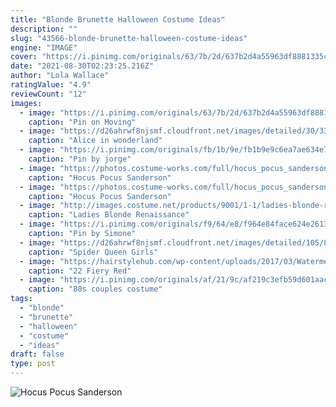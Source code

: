 ```yaml
---
title: "Blonde Brunette Halloween Costume Ideas"
description: ""
slug: "43566-blonde-brunette-halloween-costume-ideas"
engine: "IMAGE"
cover: "https://i.pinimg.com/originals/63/7b/2d/637b2d4a55963df8881335c51ea7f08a.jpg"
date: "2021-08-30T02:23:25.216Z"
author: "Lola Wallace"
ratingValue: "4.9"
reviewCount: "12"
images:
  - image: "https://i.pinimg.com/originals/63/7b/2d/637b2d4a55963df8881335c51ea7f08a.jpg"
    caption: "Pin on Moving"
  - image: "https://d26ahrwf8njsmf.cloudfront.net/images/detailed/30/33281_A2.jpg?t=1555416100"
    caption: "Alice in wonderland"
  - image: "https://i.pinimg.com/originals/fb/1b/9e/fb1b9e9c6ea7ae634e7953eb42bced97.jpg"
    caption: "Pin by jorge"
  - image: "https://photos.costume-works.com/full/hocus_pocus_sanderson_sisters2.jpg"
    caption: "Hocus Pocus Sanderson"
  - image: "https://photos.costume-works.com/full/hocus_pocus_sanderson_sisters1.jpg"
    caption: "Hocus Pocus Sanderson"
  - image: "http://images.costume.net/products/9001/1-1/ladies-blonde-renaissance-wig.jpg"
    caption: "Ladies Blonde Renaissance"
  - image: "https://i.pinimg.com/originals/f9/64/e8/f964e84face624e2613d624d82b3755e.jpg"
    caption: "Pin by Simone"
  - image: "https://d26ahrwf8njsmf.cloudfront.net/images/detailed/105/884885-spider-witch.jpg?t=1555425458"
    caption: "Spider Queen Girls"
  - image: "https://hairstylehub.com/wp-content/uploads/2017/03/Watermelon-Ombre.jpg"
    caption: "22 Fiery Red"
  - image: "https://i.pinimg.com/originals/af/21/9c/af219c3efb59d601aac24a3ec306b8e4.jpg"
    caption: "80s couples costume"
tags:
  - "blonde"
  - "brunette"
  - "halloween"
  - "costume"
  - "ideas"
draft: false
type: post
---
```



![Hocus Pocus Sanderson](https://photos.costume-works.com/full/hocus_pocus_sanderson_sisters1.jpg "Hocus Pocus Sanderson")


<!--inArticleAds-->

<!--galleryOne-->


<!--inArticleAds-->

<!--galleryTwo-->


<!--galleryThree-->

